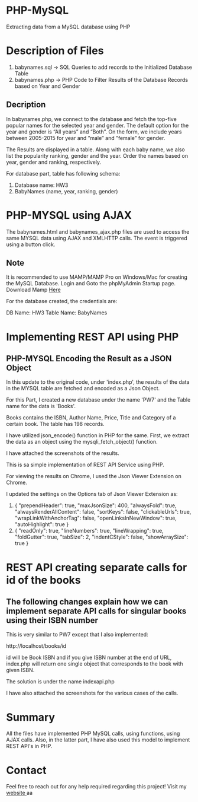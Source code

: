 # PHP-MySQL
Extracting data from a MySQL database using PHP

# Description of Files

<ol>
  <li> babynames.sql -> SQL Queries to add records to the Initialized Database Table </li>
  <li> babynames.php -> PHP Code to Filter Results of the Database Records based on Year and Gender </li>
</ol>
 
<h2> Decription </h2>

<p> In babynames.php, we connect to the database and fetch the top-five popular names for the selected year and gender.  The default option for the year and gender is “All years” and “Both”. On the form, we include years between 2005-2015 for year and ”male” and ”female” for gender. 
  </p>
  <p>
The Results are displayed in a table. Along with each baby name, we also list the popularity ranking, gender and the year. Order the names based on year, gender and ranking, respectively.

For database part, table has following schema:
<ol>
  <li>Database name: HW3</li>
  <li>BabyNames (name, year, ranking, gender) </li>
</ol>
</p>

# PHP-MYSQL using AJAX

The babynames.html and babynames_ajax.php files are used to access the same MYSQL data using AJAX and XMLHTTP calls. The event is triggered using a button click.

## Note

It is recommended to use MAMP/MAMP Pro on Windows/Mac for creating the MySQL Database. Login and Goto the phpMyAdmin Startup page. Download Mamp <a href="https://www.mamp.info/en/downloads/">Here</a>

For the database created, the credentials are:

DB Name: HW3
Table Name: BabyNames

# Implementing REST API using PHP

## PHP-MYSQL Encoding the Result as a JSON Object

In this update to the original code, under 'index.php', the results of the data in the MYSQL table are fetched and encoded as a Json Object.

For this Part, I created a new database under the name 'PW7' and the Table name for the data is 'Books'.

Books contains the ISBN, Author Name, Price, Title and Category of a certain book. The table has 198 records.

I have utilized json_encode() function in PHP for the same. First, we extract the data as an object using the mysqli_fetch_object() function.

I have attached the screenshots of the results. 

This is sa simple implementation of REST API Service using PHP.

For viewing the results on Chrome, I used the Json Viewer Extension on Chrome.

I updated the settings on the Options tab of Json Viewer Extension as:
<ol>
  <li> {
  "prependHeader": true,
  "maxJsonSize": 400,
  "alwaysFold": true,
  "alwaysRenderAllContent": false,
  "sortKeys": false,
  "clickableUrls": true,
  "wrapLinkWithAnchorTag": false,
  "openLinksInNewWindow": true,
  "autoHighlight": true
    } </li>
  <li> {
  "readOnly": true,
  "lineNumbers": true,
  "lineWrapping": true,
  "foldGutter": true,
  "tabSize": 2,
  "indentCStyle": false,
  "showArraySize": true
    } </li>  
</ol>

# REST API creating separate calls for id of the books

## The following changes explain how we can implement separate API calls for singular books using their ISBN number

This is very similar to PW7 except that I also implemented:

http://localhost/books/id

id will be Book ISBN and if you give ISBN number at the end of URL, index.php will return one single object that corresponds to the book with given ISBN.

The solution is under the name indexapi.php

I have also attached the screenshots for the various cases of the calls.

# Summary

All the files have implemented PHP MySQL calls, using functions, using AJAX calls. Also, in the latter part, I have also used this model to implement REST API's in PHP.

# Contact

Feel free to reach out for any help required regarding this project!
Visit my <a href="http://vigviswa.com/"> website </a>
aa
